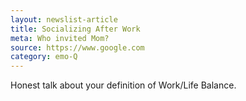 ```yaml
---
layout: newslist-article
title: Socializing After Work
meta: Who invited Mom?
source: https://www.google.com
category: emo-Q
---
```


Honest talk about your definition of Work/Life Balance.